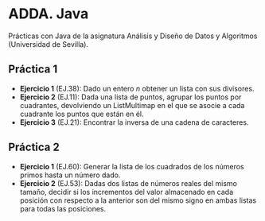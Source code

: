 # ADDA. Java
Prácticas con Java de la asignatura Análisis y Diseño de Datos y Algoritmos (Universidad de Sevilla).

## Práctica 1

- **Ejercicio 1** (EJ.38): Dado un entero *n* obtener un lista con sus divisores.
- **Ejercicio 2** (EJ.11): Dada una lista de puntos, agrupar los puntos por cuadrantes, devolviendo un ListMultimap en el que se asocie a cada cuadrante los puntos que están en él.
- **Ejercicio 3** (EJ.21): Encontrar la inversa de una cadena de caracteres.

## Práctica 2

- **Ejercicio 1** (EJ.60): Generar la lista de los cuadrados de los números primos hasta un número dado.
- **Ejercicio 2** (EJ.53): Dadas dos listas de números reales del mismo tamaño, decidir si los incrementos del valor almacenado en cada posición con respecto a la anterior son del mismo signo en ambas listas para todas las posiciones.
